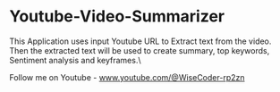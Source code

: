# Youtube-Video-Summarizer
This Application uses input Youtube URL to Extract text from the video. Then the extracted text will be used to create summary, top keywords, Sentiment analysis and keyframes.\

Follow me on Youtube - www.youtube.com/@WiseCoder-rp2zn
